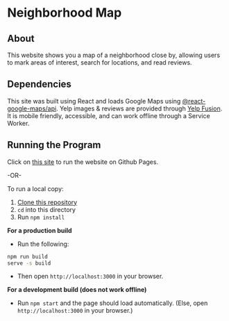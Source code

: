 # Neighborhood Map

## About

This website shows you a map of a neighborhood close by, allowing users to mark areas of interest, search for locations, and read reviews.

## Dependencies

This site was built using React and loads Google Maps using [@react-google-maps/api](https://www.npmjs.com/package/@react-google-maps/api). Yelp images & reviews are provided through [Yelp Fusion](https://www.yelp.com/fusion). It is mobile friendly, accessible, and can work offline through a Service Worker.

## Running the Program

Click on [this site](https://abhiek187.github.io/Neighborhood-Map) to run the website on Github Pages.

-OR-

To run a local copy:

1. [Clone this repository](https://github.com/Abhiek187/Neighborhood-Map.git)
2. `cd` into this directory
3. Run `npm install`

**For a production build**

- Run the following:

```bash
npm run build
serve -s build
```

- Then open `http://localhost:3000` in your browser.

**For a development build (does not work offline)**

- Run `npm start` and the page should load automatically. (Else, open `http://localhost:3000` in your browser.)
